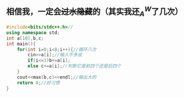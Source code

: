 ## 相信我，一定会~~过水隐藏~~的（其实我还$^W_A$了几次）
```cpp
#include<bits/stdc++.h>//
using namespace std;
int a[10],b,c;
int main(){
    for(int i=0;i<8;i++){//循环八次
        cin>>a[i];//输入不多说
        if(i<=3)b+=a[i];
        else c+=a[i];//判断它是前四个还是后四个
    }
    cout<<max(b,c)<<endl;//输出大的
    return 0;//好习惯
}
```